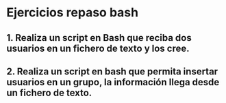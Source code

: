 # Ejercicios repaso bash

## 1. Realiza un script en Bash que reciba dos usuarios en un fichero de texto y los cree.

## 2. Realiza un script en bash que permita insertar usuarios en un grupo, la información llega desde un fichero de texto.
